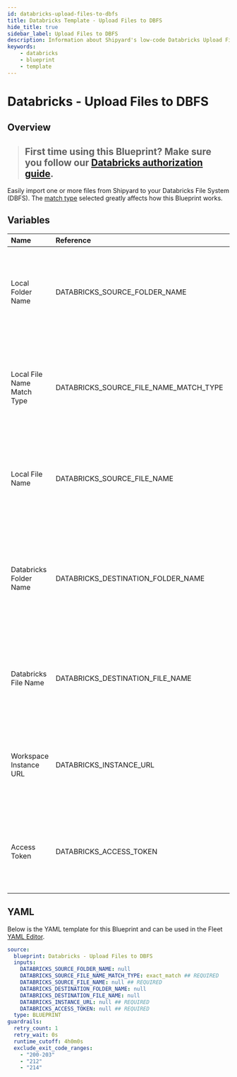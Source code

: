 ```yaml
---
id: databricks-upload-files-to-dbfs
title: Databricks Template - Upload Files to DBFS
hide_title: true
sidebar_label: Upload Files to DBFS
description: Information about Shipyard's low-code Databricks Upload Files to DBFS blueprint. Easily import one or more files from Shipyard to your Databricks File System (DBFS).
keywords:
    - databricks
    - blueprint
    - template
---
```


# Databricks - Upload Files to DBFS

## Overview

> ## **First time using this Blueprint? Make sure you follow our [Databricks authorization guide](https://www.shipyardapp.com/docs/blueprint-library/databricks/databricks-authorization/)**.

Easily import one or more files from Shipyard to your Databricks File System (DBFS). The [match type](https://www.shipyardapp.com/docs/reference/blueprint-library/match-type/) selected greatly affects how this Blueprint works.



## Variables

| Name                       | Reference                              | Type         | Required           | Default       | Options                                                                | Description                                                                                                                                |
|:---------------------------|:---------------------------------------|:-------------|:-------------------|:--------------|:-----------------------------------------------------------------------|:-------------------------------------------------------------------------------------------------------------------------------------------|
| Local Folder Name          | DATABRICKS_SOURCE_FOLDER_NAME          | Alphanumeric | :heavy_minus_sign: | -             | -                                                                      | Name of the local folder on Shipyard to upload the target file from. If left blank, will look in the home directory.                       |
| Local File Name Match Type | DATABRICKS_SOURCE_FILE_NAME_MATCH_TYPE | Select       | :white_check_mark: | `exact_match` | Exact Match: `exact_match`<br></br><br></br>Regex Match: `regex_match` | Determines if the text in "Local File Name" will look for one file with exact match, or multiple files using regex.                        |
| Local File Name            | DATABRICKS_SOURCE_FILE_NAME            | Alphanumeric | :white_check_mark: | -             | -                                                                      | Name of the target file on Shipyard. Can be regex if "Match Type" is set accordingly.                                                      |
| Databricks Folder Name     | DATABRICKS_DESTINATION_FOLDER_NAME     | Alphanumeric | :heavy_minus_sign: | -             | -                                                                      | Name of the folder where you want to upload the local file(s) in the Databricks File System (DBFS). If left blank, uploads to /FileStore/. |
| Databricks File Name       | DATABRICKS_DESTINATION_FILE_NAME       | Alphanumeric | :heavy_minus_sign: | -             | -                                                                      | What to name the file(s) being uploaded. If left blank, defaults to the original file name(s).                                             |
| Workspace Instance URL     | DATABRICKS_INSTANCE_URL                | Alphanumeric | :white_check_mark: | -             | -                                                                      | The subdomain, domain, and top-level domain (TLD) of your Databricks Workspace URL.                                                        |
| Access Token               | DATABRICKS_ACCESS_TOKEN                | Password     | :white_check_mark: | -             | -                                                                      | The personal access token associated with the provided Workspace Instance.                                                                 |


## YAML

Below is the YAML template for this Blueprint and can be used in the Fleet [YAML Editor](../../reference/fleets/yaml-editor.md).

```yaml
source:
  blueprint: Databricks - Upload Files to DBFS
  inputs:
    DATABRICKS_SOURCE_FOLDER_NAME: null 
    DATABRICKS_SOURCE_FILE_NAME_MATCH_TYPE: exact_match ## REQUIRED
    DATABRICKS_SOURCE_FILE_NAME: null ## REQUIRED
    DATABRICKS_DESTINATION_FOLDER_NAME: null 
    DATABRICKS_DESTINATION_FILE_NAME: null 
    DATABRICKS_INSTANCE_URL: null ## REQUIRED
    DATABRICKS_ACCESS_TOKEN: null ## REQUIRED
  type: BLUEPRINT
guardrails:
  retry_count: 1
  retry_wait: 0s
  runtime_cutoff: 4h0m0s
  exclude_exit_code_ranges:
    - "200-203"
    - "212"
    - "214"
```
